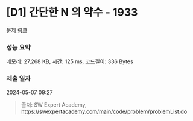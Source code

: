 # [D1] 간단한 N 의 약수 - 1933 

[문제 링크](https://swexpertacademy.com/main/code/problem/problemDetail.do?contestProbId=AV5PhcWaAKIDFAUq) 

### 성능 요약

메모리: 27,268 KB, 시간: 125 ms, 코드길이: 336 Bytes

### 제출 일자

2024-05-07 09:27



> 출처: SW Expert Academy, https://swexpertacademy.com/main/code/problem/problemList.do